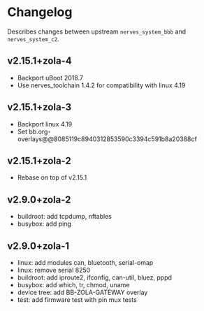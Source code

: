 # Changelog

Describes changes between upstream `nerves_system_bbb` and `nerves_system_c2`.

## v2.15.1+zola-4

* Backport uBoot 2018.7
* Use nerves_toolchain 1.4.2 for compatibility with linux 4.19

## v2.15.1+zola-3

* Backport linux 4.19
* Set bb.org-overlays@@8085119c8940312853590c3394c591b8a20388cf

## v2.15.1+zola-2

* Rebase on top of v2.15.1

## v2.9.0+zola-2

* buildroot: add tcpdump, nftables
* busybox: add ping

## v2.9.0+zola-1

* linux: add modules can, bluetooth, serial-omap
* linux: remove serial 8250
* buildroot: add iproute2, ifconfig, can-util, bluez, pppd
* busybox: add which, tr, chmod, uname
* device tree: add BB-ZOLA-GATEWAY overlay
* test: add firmware test with pin mux tests